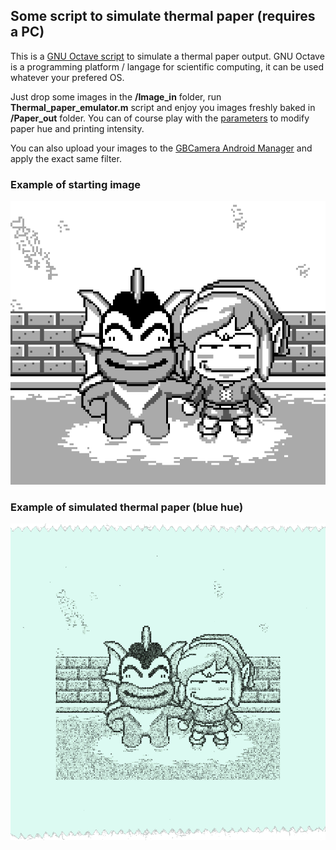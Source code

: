 ## Some script to simulate thermal paper (requires a PC)

This is a [GNU Octave script](https://octave.org/) to simulate a thermal paper output. GNU Octave is a programming platform / langage for scientific computing, it can be used whatever your prefered OS.

Just drop some images in the **/Image_in** folder, run **Thermal_paper_emulator.m** script and enjoy you images freshly baked in **/Paper_out** folder. You can of course play with the [parameters](https://github.com/Raphael-Boichot/The-TinyGB-Printer/blob/11cf0198a5f711a38a46dcad767c037ce5f8676b/SD/Paper_emulator/Thermal_paper_emulator.m#L9) to modify paper hue and printing intensity.

You can also upload your images to the [GBCamera Android Manager](https://github.com/Mraulio/GBCamera-Android-Manager) and apply the exact same filter.

### Example of starting image
![alt](/SD/Paper_emulator/Image_in/0001839.png)

### Example of simulated thermal paper (blue hue)
![alt](/SD/Paper_emulator/Paper_out/printerPaper-dark8-0001839.png)
